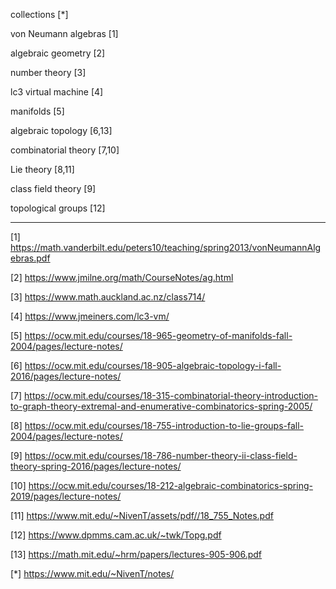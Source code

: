 collections [*]

von Neumann algebras [1]

algebraic geometry [2]

number theory [3]

lc3 virtual machine [4]

manifolds [5]

algebraic topology [6,13]

combinatorial theory [7,10]

Lie theory [8,11]

class field theory [9]

topological groups [12]

-----
[1] https://math.vanderbilt.edu/peters10/teaching/spring2013/vonNeumannAlgebras.pdf

[2] https://www.jmilne.org/math/CourseNotes/ag.html

[3] https://www.math.auckland.ac.nz/class714/

[4] https://www.jmeiners.com/lc3-vm/

[5] https://ocw.mit.edu/courses/18-965-geometry-of-manifolds-fall-2004/pages/lecture-notes/

[6] https://ocw.mit.edu/courses/18-905-algebraic-topology-i-fall-2016/pages/lecture-notes/

[7] https://ocw.mit.edu/courses/18-315-combinatorial-theory-introduction-to-graph-theory-extremal-and-enumerative-combinatorics-spring-2005/

[8] https://ocw.mit.edu/courses/18-755-introduction-to-lie-groups-fall-2004/pages/lecture-notes/

[9] https://ocw.mit.edu/courses/18-786-number-theory-ii-class-field-theory-spring-2016/pages/lecture-notes/

[10] https://ocw.mit.edu/courses/18-212-algebraic-combinatorics-spring-2019/pages/lecture-notes/

[11] https://www.mit.edu/~NivenT/assets/pdf//18_755_Notes.pdf

[12] https://www.dpmms.cam.ac.uk/~twk/Topg.pdf

[13] https://math.mit.edu/~hrm/papers/lectures-905-906.pdf

[*] https://www.mit.edu/~NivenT/notes/
